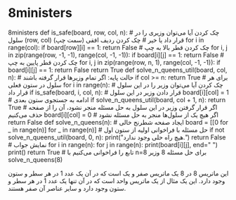 # 8ministers
8ministers
def is_safe(board, row, col, n): # چک کردن آیا می‌توان وزیری را در سلول (row, col) قرار داد یا خیر # چک کردن ردیف افقی (سمت چپ) for i in range(col): if board[row][i] == 1: return False # چک کردن قطر بالا به چپ for i, j in zip(range(row, -1, -1), range(col, -1, -1)): if board[i][j] == 1: return False # چک کردن قطر پایین به چپ for i, j in zip(range(row, n, 1), range(col, -1, -1)): if board[i][j] == 1: return False return True def solve_n_queens_util(board, col, n): # حالت پایه: اگر تمام وزیرها قرار گرفته باشند if col >= n: return True # برای هر سلول در ستون فعلی for i in range(n): # چک کردن آیا می‌توان وزیر را در این سلول قرار داد if is_safe(board, i, col, n): # قرار دادن وزیر در این سلول board[i][col] = 1 # ادامه به جستجوی ستون بعدی if solve_n_queens_util(board, col + 1, n): return True # اگر قرار گرفتن وزیر در این سلول به حل مسئله منجر نشود، آن را از صفحه حذف می‌کنیم board[i][col] = 0 # اگر هیچ یک از سلول‌ها منجر به حل مسئله نشود return False def solve_n_queens(n): # ایجاد صفحه شطرنج خالی board = [[0 for _ in range(n)] for _ in range(n)] # حل مسئله با فراخوانی اولیه از ستون اول if not solve_n_queens_util(board, 0, n): print("هیچ راه حلی وجود ندارد.") return False # نمایش جواب for i in range(n): for j in range(n): print(board[i][j], end=" ") print() return True # تابع را فراخوانی می‌کنیم با n=8 برای حل مسئله 8 وزیر solve_n_queens(8)

این ماتریس 8 در 8 یک ماتریس صفر و یک است که در آن یک عدد 1 در هر سطر و ستون وجود دارد. این یک مثال از یک ماتریس واحد است که در آن تنها یک عدد 1 در هر سطر و ستون وجود دارد و سایر عناصر آن صفر هستند.
